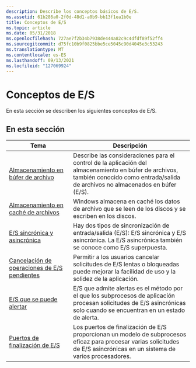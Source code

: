 ```yaml
---
description: Describe los conceptos básicos de E/S.
ms.assetid: 61b286a0-2f0d-48d1-a0b9-bb13f1ea1b0e
title: Conceptos de E/S
ms.topic: article
ms.date: 05/31/2018
ms.openlocfilehash: 727ae7f2b34b7938de444a82c9c4dfdf89f52ff4
ms.sourcegitcommit: d75fc10b9f0825bbe5ce5045c90d4045e3c53243
ms.translationtype: MT
ms.contentlocale: es-ES
ms.lasthandoff: 09/13/2021
ms.locfileid: "127069924"
---
```

# <a name="io-concepts"></a>Conceptos de E/S

En esta sección se describen los siguientes conceptos de E/S.

## <a name="in-this-section"></a>En esta sección



| Tema                                                                               | Descripción                                                                                                                                                         |
|-------------------------------------------------------------------------------------|---------------------------------------------------------------------------------------------------------------------------------------------------------------------|
| [Almacenamiento en búfer de archivo](file-buffering.md)<br/>                                     | Describe las consideraciones para el control de la aplicación del almacenamiento en búfer de archivos, también conocido como entrada/salida de archivos no almacenados en búfer (E/S).<br/>                                    |
| [Almacenamiento en caché de archivos](file-caching.md)<br/>                                         | Windows almacena en caché los datos de archivo que se leen de los discos y se escriben en los discos.<br/>                                                                                   |
| [E/S sincrónica y asincrónica](synchronous-and-asynchronous-i-o.md)<br/> | Hay dos tipos de sincronización de entrada/salida (E/S): E/S sincrónica y E/S asincrónica. La E/S asincrónica también se conoce como E/S superpuesta.<br/> |
| [Cancelación de operaciones de E/S pendientes](canceling-pending-i-o-operations.md)<br/> | Permitir a los usuarios cancelar solicitudes de E/S lentas o bloqueadas puede mejorar la facilidad de uso y la solidez de la aplicación.<br/>                             |
| [E/S que se puede alertar](alertable-i-o.md)<br/>                                       | E/S que admite alertas es el método por el que los subprocesos de aplicación procesan solicitudes de E/S asincrónicas solo cuando se encuentran en un estado de alerta.<br/>                     |
| [Puertos de finalización de E/S](i-o-completion-ports.md)<br/>                         | Los puertos de finalización de E/S proporcionan un modelo de subprocesos eficaz para procesar varias solicitudes de E/S asincrónicas en un sistema de varios procesadores.<br/>                  |



 

 

 




